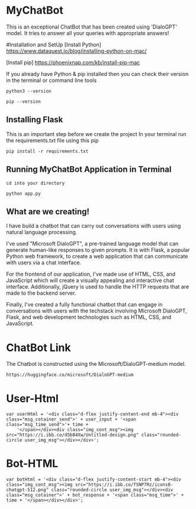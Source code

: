 # MyChatBot
This is an exceptional ChatBot that has been created using 'DialoGPT' model. It tries to answer all your queries with appropriate answers!

#Installation and SetUp
[Install Python] https://www.dataquest.io/blog/installing-python-on-mac/

[Install pip] https://phoenixnap.com/kb/install-pip-mac

If you already have Python & pip installed then you can check their version in the terminal or command line tools

```
python3 --version
```

```
pip --version
```

## Installing Flask
This is an important step before we create the project
In your terminal run the requirements.txt file using this pip

```
pip install -r requirements.txt
```


## Running MyChatBot Application in Terminal

```
cd into your directory
```

```
python app.py
```



## What are we creating!

I have build a chatbot that can carry out conversations with users using natural language processing.

I've used "Microsoft DialoGPT", a pre-trained language model that can generate human-like responses to given prompts. It is with Flask, a popular Python web framework, to create a web application that can communicate with users via a chat interface.

For the frontend of our application, I've made use of  HTML, CSS, and JavaScript which will create a visually appealing and interactive chat interface. Additionally, jQuery is used to handle the HTTP requests that are made to the backend server.

Finally, I've created a fully functional chatbot that can engage in conversations with users with the techstack involving Microsoft DialoGPT, Flask, and web development technologies such as HTML, CSS, and JavaScript.

# ChatBot Link
The Chatbot is constructed using the Microsoft/DialoGPT-medium model.

```
https://huggingface.co/microsoft/DialoGPT-medium
```

# User-Html

```
var userHtml = '<div class="d-flex justify-content-end mb-4"><div class="msg_cotainer_send">' + user_input + '<span class="msg_time_send">'+ time + 
    '</span></div><div class="img_cont_msg"><img src="https://i.ibb.co/d5b84Xw/Untitled-design.png" class="rounded-circle user_img_msg"></div></div>';
```

# Bot-HTML

```
var botHtml = '<div class="d-flex justify-content-start mb-4"><div class="img_cont_msg"><img src="https://i.ibb.co/fSNP7Rz/icons8-chatgpt-512.png" class="rounded-circle user_img_msg"></div><div class="msg_cotainer">' + bot_response + '<span class="msg_time">' + time + '</span></div></div>';
```
